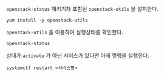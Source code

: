 `openstack-status` 패키기자 포함된 `openstack-utils` 을 설치한다.
```shell
yum install -y openstack-utils
```

`openstack-utils` 을 이용하여 실행상태를 확인한다.
```shell
openstack-status
```

상태가 `activate` 가 아닌 서비스가 있다면 아래 명령을 실행한다.

```shell
systemctl restart <서비스명>
```